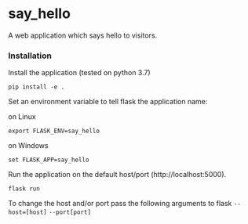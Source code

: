 # say_hello

A web application which says hello to visitors.

### Installation

Install the application (tested on python 3.7)
```
pip install -e .
```

Set an environment variable to tell flask the application name:

on Linux
```
export FLASK_ENV=say_hello
```

on Windows
```
set FLASK_APP=say_hello
```

Run the application on the default host/port (http://localhost:5000). 
```
flask run
```
To change the host and/or port pass the following arguments to flask `--host=[host]` `--port[port]`
